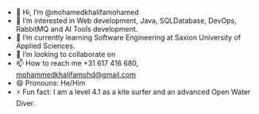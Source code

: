 - 👋 Hi, I’m @mohamedkhalifamohamed
- 👀 I’m interested in Web development, Java, SQLDatabase, DevOps, RabbitMQ and AI Tools development.
- 🌱 I’m currently learning Software Engineering at Saxion University of Applied Sciences.
- 💞️ I’m looking to collaborate on 
- 📫 How to reach me +31 617 416 680, mohammedkhalifamohd@gmail.com
- 😄 Pronouns: He/Him
- ⚡ Fun fact: I am a level 4.1 as a kite surfer and an advanced Open Water Diver.

<!---
mohamedkhalifamohamed/mohamedkhalifamohamed is a ✨ special ✨ repository because its `README.md` (this file) appears on your GitHub profile.
You can click the Preview link to take a look at your changes.
--->
